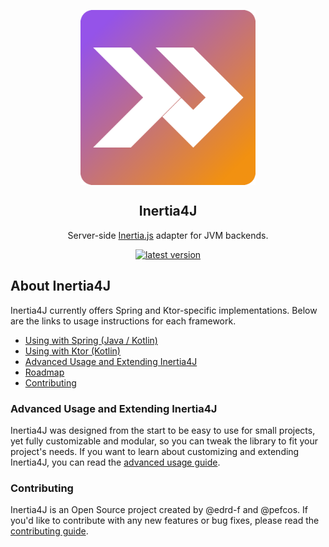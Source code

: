 <div align="center">

<img src="https://raw.githubusercontent.com/Inertia4J/inertia4j/refs/heads/assets/logo.webp" width="280" alt="BetterDisplay" align="center"/></a>

<h2>Inertia4J</h2> 
<p>
Server-side <a href="https://inertiajs.com/">Inertia.js</a> adapter for JVM backends.
</p>
<div>
<a href="https://github.com/Inertia4j/inertia4j/releases"><img src="https://img.shields.io/github/release/Inertia4j/inertia4j.svg?style=flat&color=blue&include_prereleases" alt="latest version"/></a>
</div>

</div>

## About Inertia4J

Inertia4J currently offers Spring and Ktor-specific implementations. Below are the links to usage instructions for each framework.

* [Using with Spring (Java / Kotlin)](/inertia4j.spring/README.md)
* [Using with Ktor (Kotlin)](/inertia4j.ktor/README.md)
* [Advanced Usage and Extending Inertia4J](#advanced-usage-and-extending-inertia4j)
* [Roadmap](/docs/roadmap.md)
* [Contributing](#contributing)

### Advanced Usage and Extending Inertia4J

Inertia4J was designed from the start to be easy to use for small projects, yet fully customizable and modular, so you can tweak the library to fit your project's needs. If you want to learn about customizing and extending Inertia4J, you
can read the [advanced usage guide](https://github.com/Inertia4J/inertia4j/tree/main/docs/advanced.md).

### Contributing

Inertia4J is an Open Source project created by @edrd-f and @pefcos. If you'd like to contribute with any new features or bug fixes, please read the
[contributing guide](https://github.com/Inertia4J/inertia4j/blob/main/CONTRIBUTING.md).
